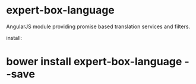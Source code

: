 # expert-box-language
AngularJS module providing promise based translation services and filters.

install:
# bower install expert-box-language --save